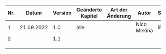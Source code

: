 | Nr. | Datum      | Version | Geänderte Kapitel | Art der  Änderung     | Autor             | Status |
|-----|------------|---------|-------------------|-----------------------|-------------------|--------|
| 1   | 21.09.2022 | 1.0     | alle              |                       | Nico Mekina       | iB     |
| 2   |            | 1.1     |                   |                       |                   |        |
|     |            |         |                   |                       |                   |        |
|     |            |         |                   |                       |                   |        |
|     |            |         |                   |                       |                   |        |
